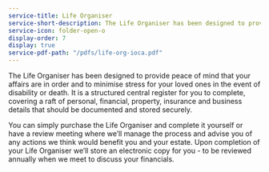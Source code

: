 ```yaml
---
service-title: Life Organiser
service-short-description: The Life Organiser has been designed to provide peace of mind that your affairs are in order and to minimise stress for your loved ones in the event of disability or death.
service-icon: folder-open-o
display-order: 7
display: true
service-pdf-path: "/pdfs/life-org-ioca.pdf"
---
```

The Life Organiser has been designed to provide peace of mind that your affairs are in order and to minimise stress for your loved ones in the event of disability or death.  It is a structured central register for you to complete, covering a raft of personal, financial, property, insurance and business details that should be documented and stored securely.

You can simply purchase the Life Organiser and complete it yourself or have a review meeting where we’ll manage the process and advise you of any actions we think would benefit you and your estate.  Upon completion of your Life Organiser we’ll store an electronic copy for you - to be reviewed annually when we meet to discuss your financials.  
